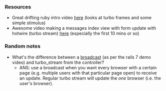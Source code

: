 


### Resources

- Great drifting ruby intro video [here](https://www.youtube.com/watch?v=cVKRSF2Td7E&t=11m40s) (looks at turbo frames and some simple stimulus)
- Awesome video making a messages index view with form update with hotwire (turbo stream) [here](https://www.youtube.com/watch?v=csvaYIaBYpw) (especially the first 10 mins or so)




### Random notes

- What's the difference between a [broadcast]() (as per the rails 7 demo video) and turbo_stream from the controller? 
  - ANS: use a broadcast when you want every browser with a certain page (e.g. multiple users with that particular page open) to receive an update. Regular turbo stream will update the *one* browser (i.e. the user's browser). 



